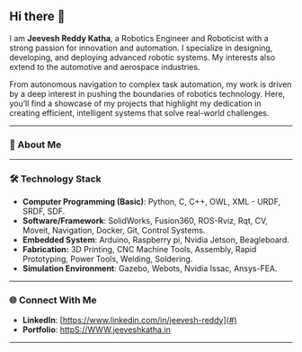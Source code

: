 ## Hi there 👋  

I am **Jeevesh Reddy Katha**, a Robotics Engineer and Roboticist with a strong passion for innovation and automation. I specialize in designing, developing, and deploying advanced robotic systems. My interests also extend to the automotive and aerospace industries.

From autonomous navigation to complex task automation, my work is driven by a deep interest in pushing the boundaries of robotics technology. Here, you’ll find a showcase of my projects that highlight my dedication in creating efficient, intelligent systems that solve real-world challenges.

---

### 🚀 About Me  

---

### 🛠️ Technology Stack  

- **Computer Programming (Basic)**: Python, C, C++, OWL, XML - URDF, SRDF, SDF.
- **Software/Framework**: SolidWorks, Fusion360, ROS-Rviz, Rqt, CV, Moveit, Navigation, Docker, Git, Control Systems.
- **Embedded System**: Arduino, Raspberry pi, Nvidia Jetson, Beagleboard.
- **Fabrication:** 3D Printing, CNC Machine Tools, Assembly, Rapid Prototyping, Power Tools, Welding, Soldering.
- **Simulation Environment**: Gazebo, Webots, Nvidia Issac, Ansys-FEA.

---

### 🌐 Connect With Me

- **LinkedIn**: [https://www.linkedin.com/in/jeevesh-reddy](#)
- **Portfolio**: [httpS://WWW.jeeveshkatha.in](#)

---

